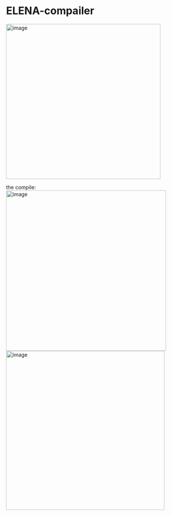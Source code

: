 # ELENA-compailer

<img width="422" alt="image" src="https://github.com/hana-tamar-nehemia/ELENA-compailer/assets/73160604/8ddb9810-0ba3-484e-bcd4-9d7624d8b0e1">

the compile:
<img width="437" alt="image" src="https://github.com/hana-tamar-nehemia/ELENA-compailer/assets/73160604/f9305f8d-fec5-4159-a87a-2f81d7d87430">
<img width="433" alt="image" src="https://github.com/hana-tamar-nehemia/ELENA-compailer/assets/73160604/0479cc43-52f7-47ab-b3c2-2559f738943b">
